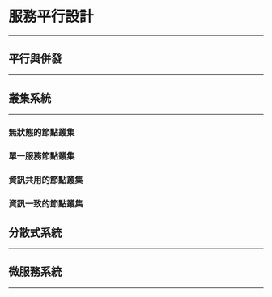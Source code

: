 # 服務平行設計
---

## 平行與併發
---

## 叢集系統
---
### 無狀態的節點叢集

### 單一服務節點叢集

### 資訊共用的節點叢集

### 資訊一致的節點叢集


## 分散式系統
---

## 微服務系統
---
